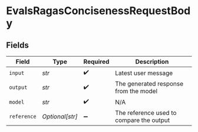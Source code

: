 # EvalsRagasConcisenessRequestBody


## Fields

| Field                                    | Type                                     | Required                                 | Description                              |
| ---------------------------------------- | ---------------------------------------- | ---------------------------------------- | ---------------------------------------- |
| `input`                                  | *str*                                    | :heavy_check_mark:                       | Latest user message                      |
| `output`                                 | *str*                                    | :heavy_check_mark:                       | The generated response from the model    |
| `model`                                  | *str*                                    | :heavy_check_mark:                       | N/A                                      |
| `reference`                              | *Optional[str]*                          | :heavy_minus_sign:                       | The reference used to compare the output |